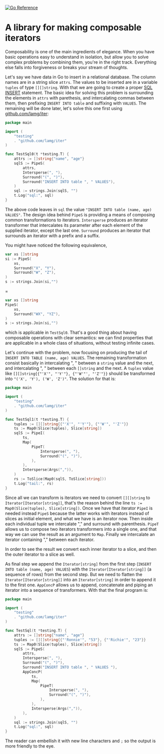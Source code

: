 
[![Go Reference](https://pkg.go.dev/badge/github.com/lamg/iter.svg)](https://pkg.go.dev/github.com/lamg/iter)

# A library for making composable iterators

Composability is one of the main ingredients of elegance. When you have basic operations easy to understand in isolation, but allow you to solve complex problems by combining them, you're in the right track. Everything else falls into forgiveness or breaks your stream of thoughts.

Let's say we have data in Go to insert in a relational database. The column names are in a string slice `attrs`. The values to be inserted are in a variable `tuples` of type `[][]string`. With that we are going to create a proper [SQL INSERT][0] statement. The basic idea for solving this problem is surrounding the elements in `attrs` with parethesis, and intercalating commas between them, then prefixing `INSERT INTO table` and suffixing with `VALUES`. The remaining will be done later, let's solve this one first using [github.com/lamg/iter][1]:

```go
package main

import (
    "testing"
    . "github.com/lamg/iter"
)

func TestSql0(t *testing.T) {
	attrs := []string{"name", "age"}
	sqlS := PipeS(
		attrs,
		Intersperse(", "),
		Surround("(", ")"),
		Surround("INSERT INTO table ", " VALUES"),
	)
	sql := strings.Join(sqlS, "")
	t.Log("sql:", sql)
}
```

The above code leaves in `sql` the value `"INSERT INTO table (name, age) VALUES"`. The design idea behind `PipeS` is providing a means of composing common transformations to iterators. `Intersperse` produces an iterator transformer that intercalates its parameter after each element of the supplied iterator, except the last one. `Surround` produces an iterator that surrounds an iterator with a prefix and a suffix.

You might have noticed the following equivalence,

``` go
var xs []string
si := PipeS(
    xs,
    Surround("X", "Y"),
    Surround("W", "Z"),
)
s := strings.Join(si,"")
```
=

``` go
var xs []string
PipeS(
    xs,
    Surround("WX", "YZ"),
)
s := strings.Join(si,"")
```

which is applicable in `TestSql0`. That's a good thing about having composable operations with clear semantics: we can find properties that are applicable in a whole class of situations, without testing infinite cases.

Let's continue with the problem, now focusing on producing the tail of `INSERT INTO TABLE (name, age) VALUES`. The remaining transformation consist basically in intercalating ", " between a `string` value and the next, and intercalating ", " between each `[]string` and the next. A `tuples` value like `[][]string{{"'X'", "'Y'"}, {"'W'"', "'Z'"}}` should be transformed into `"('X', 'Y'), ('W', 'Z')"`. The solution for that is:


``` go
package main

import (
    "testing"
    . "github.com/lamg/iter"
)

func TestSql1(t *testing.T) {
	tuples := [][]string{{"'X'", "'Y'"}, {"'W'", "'Z'"}}
	ts := Map0(Slice(tuples), Slice[string])
	sqlS := PipeI(
		ts,
		Map(
			PipeT(
				Intersperse(", "),
				Surround("(", ")"),
			),
		),
		Intersperse(Args(",")),
	)
	rs := ToSlice(Map0(sqlS, ToSlice[string]))
	t.Log("tail:", rs)
}
```

Since all we can transform is iterators we need to convert `[][]string` to `Iterator[Iterator[string]]`, that's the reason behind the line `ts := Map0(Slice(tuples), Slice[string])`. Once we have that iterator `PipeI` is needed instead `PipeS` because the latter works with iterators instead of slices as initial element, and what we have is an iterator now. Then inside each individual tuple we intercalate "," and surround with parenthesis. `PipeT` allows us to compose two iterators transformers into a single one, and that way we can use the result as an argument to `Map`. Finally we intercalate an iterator containing "," between each iterator.

In order to see the result we convert each inner iterator to a slice, and then the outer iterator to a slice as well.

As final step we append the `Iterator[string]` from the first step (`INSERT INTO table (name, age) VALUES`) with the `Iterator[Iterator[string]]` (a sequence of rows) from the second step. But we need to flatten the `Iterator[Iterator[string]]` into an `Iterator[string]` in order to append it to the first one. `AppConcP` allows us to append, concatenate and piping an iterator into a sequence of transformers. With that the final program is: 

``` go
package main

import (
    "testing"
    . "github.com/lamg/iter"
)

func TestSql(t *testing.T) {
	attrs := []string{"name", "age"}
	tuples := [][]string{{"'Ronnie'", "53"}, {"'Richie'", "23"}}
	ts := Map0(Slice(tuples), Slice[string])
	sqlS := PipeS(
		attrs,
		Intersperse(", "),
		Surround("(", ")"),
		Surround("INSERT INTO table ", " VALUES "),
		AppConcP(
			ts,
			Map(
				PipeT(
					Intersperse(", "),
					Surround("(", ")"),
				),
			),
			Intersperse(Args(",")),
		),
	)
	sql := strings.Join(sqlS, "")
	t.Log("sql:", sql)
}
```

The reader can embellish it with new line characters and `;` so the output is more friendly to the eye.

[0]: https://en.wikipedia.org/wiki/Insert_(SQL)
[1]: https://github.com/lamg/iter
